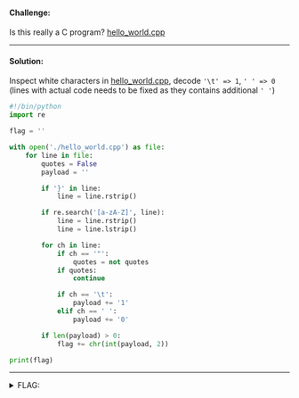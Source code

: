 #### Challenge:

Is this really a C program? [hello_world.cpp](./hello_world.cpp ':ignore')

---

#### Solution:

Inspect white characters in [hello_world.cpp](./hello_world.cpp ':ignore'), decode `'\t' => 1`, `' ' => 0 ` (lines with actual code needs to be fixed as they contains additional `' '`)

```python
#!/bin/python
import re

flag = ''

with open('./hello_world.cpp') as file:
    for line in file:
        quotes = False
        payload = ''

        if '}' in line:
            line = line.rstrip()

        if re.search('[a-zA-Z]', line):
            line = line.rstrip()
            line = line.lstrip()

        for ch in line:
            if ch == '"':
                quotes = not quotes
            if quotes:
                continue

            if ch == '\t':
                payload += '1'
            elif ch == ' ':
                payload += '0'

        if len(payload) > 0:
            flag += chr(int(payload, 2))

print(flag)

```

---

<details><summary>FLAG:</summary>

```
d4rk{L3t'5_hav3_50m3_fun_w1th_wh1te5pac35}c0de
```

</details>